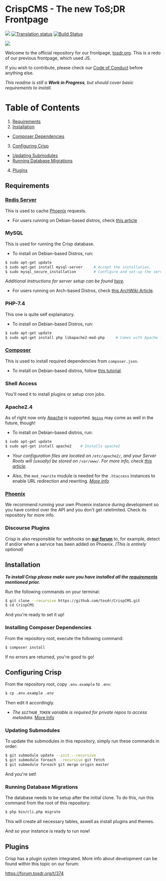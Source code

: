 # CrispCMS - The new ToS;DR Frontpage

![](https://beta.tosdr.org/api/badge/service/tos;dr) [![Translation status](https://translate.jback.dev/widgets/crispcms/-/crispcms-theme/svg-badge.svg)](https://translate.jback.dev/engage/crispcms/) [![Build Status](https://ci.jback.dev/api/badges/tosdr/CrispCMS/status.svg)](https://ci.jback.dev/tosdr/CrispCMS)

  ![](https://raw.githubusercontent.com/tosdr/CrispCMS/master/themes/crisp/img/tosdr-logo-128-w.png)

Welcome to the official repository for our frontpage, [tosdr.org](https://tosdr.org/).
This is a redo of our previous frontpage, which used JS.

If you wish to contribute, please check our [Code of Conduct](https://github.com/tosdr/CrispCMS/blob/master/CODE_OF_CONDUCT.md) before anything else.

_This readme is still a **Work in Progress**, but should cover basic requirements to install._

# Table of Contents

1. [Requirements](#requirements)
2. [Installation](#installation)
  - [Composer Dependencies](#installing-composer-dependencies)
3. [Configuring Crisp](#configuring-crisp)
  - [Updating Submodules](#updating-submodules)
  - [Running Database Migrations](#running-database-migrations)
4. [Plugins](#plugins)

## Requirements

<!--TODO: Add Installation instructions for (some of) these dependencies.-->

### [Redis Server](https://redis.io/)

This is used to cache [Phoenix](https://edit.tosdr.org/) requests.

- For users running on Debian-based distros, check [this article](https://bitlaunch.io/blog/installing-redis-server-on-ubuntu-20-04-lts/)

### MySQL
This is used for running the Crisp database.

- To install on Debian-based Distros, run:

```bash
$ sudo apt-get update
$ sudo apt-get install mysql-server     # Accept the installation.
$ sudo mysql_secure_installation        # Configure and set-up the server.
```

*Additional instructions for server setup can be found [here](https://www.digitalocean.com/community/tutorials/how-to-install-mysql-on-ubuntu-20-04).*

- For users running on Arch-based Distros, check [this ArchWiki Article](https://wiki.archlinux.org/index.php/MySQL).

### PHP-7.4
This one is quite self explainatory.

- To install on Debian-based Distros, run:

```bash
$ sudo apt-get update
$ sudo apt-get install php libapache2-mod-php     # Comes with Apache libraries for PHP.
```

<!--
TODO: Check for other required dependencies on Arch.

- To install on Arch-based distros, run:

```bash
$ sudo pacman -S php php-apache   # Installs PHP and modules for Apache.
```
-->

### [Composer](https://getcomposer.org/)
This is used to install required dependencies from `composer.json`.

- To install on Debian-based distros, follow [this tutorial](https://www.digitalocean.com/community/tutorials/how-to-install-composer-on-ubuntu-20-04-quickstart).

### Shell Access
You'll need it to install plugins or setup cron jobs.

### Apache2.4
As of right now only [Apache](https://httpd.apache.org/) is supported. [`Nginx`](https://nginx.org/en/) may come as well in the future, though!

- To install on Debian-based distros, run:

```bash
$ sudo apt-get update
$ sudo apt-get install apache2    # Installs apache2
```

* *Your configuration files are located on `/etc/apache2/`, and your Server Roots will (usually) be stored on `/var/www/`. For more info, check* [*this article*](https://linuxconfig.org/how-to-install-apache-on-ubuntu-20-04).

- Also, the `mod_rewrite` module is needed for the `.htaccess` instances to enable URL redirection and rewriting. [_More info_](https://httpd.apache.org/docs/current/mod/mod_rewrite.html)

### [Phoenix](https://github.com/tosdr/edit.tosdr.org)
We recommend running your own Phoenix instance during development so you have control over the API and you don't get ratelimited. Check its repository for more info.

### Discourse Plugins
Crisp is also responsible for webhooks on [**our forum**](https://forum.tosdr.org/) to, for example, detect if and/or when a service has been added on Phoenix. _(This is entirely optional)_

## Installation

***To install Crisp please make sure you have installed all the [requirements](#requirements) mentioned prior.***

Run the following commands on your terminal:

```bash
$ git clone --recursive https://github.com/tosdr/CrispCMS.git
$ cd CrispCMS
```

And you're ready to set it up!

### Installing Composer Dependencies

From the repository root, execute the following command:

```bash
$ composer install
```

If no errors are returned, you're good to go!

## Configuring Crisp

From the repository root, copy `.env.example` to `.env`:

```bash
$ cp .env.example .env
```

Then edit it accordingly.

* _The `$GITHUB_TOKEN` variable is required for private repos to access metadata._ [More Info](https://docs.github.com/en/github/authenticating-to-github/creating-a-personal-access-token)

### Updating Submodules

To update the submodules in this repository, simply run these commands in order:

```bash
$ git submodule update --init --recursive
$ git submodule foreach --recursive git fetch
$ git submodule foreach git merge origin master
```

And you're set!

### Running Database Migrations

The database needs to be setup after the initial clone. To do this, run this command from the root
of this repository:

```bash
$ php bin/cli.php migrate
```

This will create all necessary tables, aswell as install plugins and themes.

<!--
No longer required, managed by migrations

### Install crisp theme

To install the default theme and create necessary data run

```bash
php bin/cli.php theme install crisp
```

### Install core plugin

To install the core plugin you need shell access and execute the following commands in the bin folder:

```bash
php bin/cli.php plugin install core
```
-->

And so your instance is ready to run now!

## Plugins

Crisp has a plugin system integrated. More info about development can be found within this topic on our forum:

https://forum.tosdr.org/t/374
